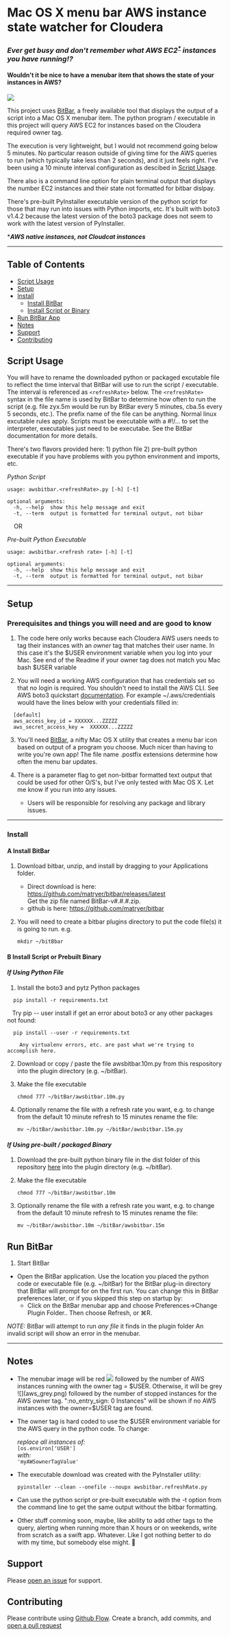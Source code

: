 # Mac OS X menu bar AWS instance state watcher for Cloudera

### _Ever get busy and don't remember what AWS EC2<sup>[*](#footnote1)</sup> instances you have running:interrobang:_

#### Wouldn't it be nice to have a menubar item that shows the state of your instances in AWS? 

![](full_menubar.png)

This project uses [BitBar](https://getbitbar.com), a freely available tool that displays the output of a script into a Mac OS X menubar item. The python program / executable in this project will query AWS EC2 for instances based on the Cloudera required owner tag.  
  
The execution is very lightweight, but I would not recommend going below 5 minutes. No particular reason outside of giving time for the AWS queries to run (which typically take less than 2 seconds), and it just feels right. I've been using a 10 minute interval configuration as descibed in [Script Usage](#script-usage). 

There also is a command line option for plain terminal output that displays the number EC2 instances and their state not formatted for bitbar dislpay.  

There's pre-built PyInstaller executable version of the python script for those that may run into issues with Python imports, etc. It's built with boto3 v1.4.2 because the latest version of the boto3 package does not seem to work with the latest version of PyInstaller. 

<a name="footnote1">*</a>_**AWS native instances, not Cloudcat instances**_

------
## Table of Contents

- [Script Usage](#script-usage)
- [Setup](#setup)
- [Install](#install)  
    + [Install BitBar](#a-install-bitbar)  
    + [Install Script or Binary](#b-install-script-or-prebuilt-binary)  
- [Run BitBar App](#run-bitbar)  
- [Notes](#notes)
- [Support](#support)
- [Contributing](#contributing)

## Script Usage

You will have to rename the downloaded python or packaged excutable file to reflect the time interval that BitBar will use to run the script / executable.  The interval is referenced as ```<refreshRate>``` below. The ```<refreshRate>``` syntax in the file name is used by BitBar to determine how often to run the script (e.g. file zyx.5m would be run by BitBar every 5 minutes, cba.5s every 5 seconds, etc.). The prefix name of the file can be anything.  Normal linux excutable rules apply. Scripts must be executable with a #!/... to set the interpreter, executables just need to be executabe. See the BitBar documentation for more details. 

There's two flavors provided here:
    1) python file
    2) pre-built python executable if you have problems with you python environment and imports, etc. 

*Python Script*  
```
usage: awsbitbar.<refreshRate>.py [-h] [-t]

optional arguments:
  -h, --help  show this help message and exit
  -t, --term  output is formatted for terminal output, not bibar
```
&nbsp;&nbsp;&nbsp; OR

*Pre-built Python Executable*  
```
usage: awsbitbar.<refresh rate> [-h] [-t]

optional arguments:
  -h, --help  show this help message and exit
  -t, --term  output is formatted for terminal output, not bibar
```

-----
## Setup

### Prerequisites and things you will need and are good to know

1. The code here only works because each Cloudera AWS users needs to tag their instances with an *owner* tag that matches their user name. In this case it's the $USER environment variable when you log into your Mac.  See end of the Readme if your owner tag does not match you Mac bash $USER variable

2. You will need a working AWS configuration that has credentials set so that no login is required. You shouldn't need to install the AWS CLI. See AWS boto3 quickstart [documentation](http://boto3.readthedocs.io/en/latest/guide/quickstart.html). For example  ~/.aws/credentials would have the lines below with your credentials filled in:
```
  [default]
  aws_access_key_id = XXXXXX...ZZZZZ
  aws_secret_access_key =  XXXXXX...ZZZZZ
```
   
3. You'll need [BitBar](https://getbitbar.com), a nifty Mac OS X utility that creates a menu bar icon based on output of a program you choose.  Much nicer than having to write you're own app! The file name .postfix extensions determine how often the menu bar updates.


5. There is a parameter flag to get non-bitbar formatted text output that could be used for other O/S's, but I've only tested with Mac OS X. Let me know if you run into any issues.
    * Users will be responsible for resolving any package and library issues.

------

### Install

#### A Install BitBar

1. Download bitbar, unzip, and install by dragging to your Applications folder.  
    * Direct download is here: https://github.com/matryer/bitbar/releases/latest   
    Get the zip file named BitBar-v#.#.#.zip.
    * github is here: https://github.com/matryer/bitbar  
    
2. You will need to create a bitbar plugins directory to put the code file(s) it is going to run. e.g.
    ```
    mkdir ~/bitBbar
    ```   

#### B Install Script or Prebuilt Binary

#### *_If Using Python File_*
1. Install the boto3 and pytz Python packages

```
  pip install -r requirements.txt 
```

&nbsp;&nbsp;&nbsp;Try pip -- user install if get an error about boto3 or any other packages not found:

```
  pip install --user -r requirements.txt 
```
        Any virtualenv errors, etc. are past what we're trying to accomplish here.  

2. Download or copy / paste the file awsbitbar.10m.py from this respository into the plugin directory (e.g. ~/bitBar).   

3. Make the file executable
    ```
    chmod 777 ~/bitBar/awsbitbar.10m.py
    ```
    
4. Optionally rename the file with a refresh rate you want, e.g. to change from the default 10 minute refresh to 15 minutes rename the file:
    ```
    mv ~/bitBar/awsbitbar.10m.py ~/bitBar/awsbitbar.15m.py
    ```
    
#### *_If Using pre-built / packaged Binary_*
1. Download the pre-built python binary file in the dist folder of this repository [here](/dist/awsbitbar.10m) into the plugin directory (e.g. ~/bitBar).  

2. Make the file executable
    ```
    chmod 777 ~/bitBar/awsbitbar.10m
    ```
    
3. Optionally rename the file with a refresh rate you want, e.g. to change from the default 10 minute refresh to 15 minutes rename the file:
    ```
    mv ~/bitBar/awsbitbar.10m ~/bitBar/awsbitbar.15m
    ```

## Run BitBar
1. Start BitBar
  * Open the BitBar application. Use the location you placed the python code or executable file (e.g. ~/bitBar) for the BitBar plug-in directory that BitBar will prompt for on the first run. You can change this in BitBar preferences later, or if you skipped this step on startup by:  
      + Click on the BitBar menubar app and choose Preferences->Change Plugin Folder.. Then choose Refresh, or &#8984;R.

*_NOTE:_* BitBar will attempt to run _any file_ it finds in the plugin folder  An invalid script will show an error in the menubar.

------

## Notes

* The menubar image will be red ![](aws_red.png) followed by the number of AWS instances running with the owner tag = $USER. Otherwise, it will be grey ![](aws_grey.png) followed by the number of stopped instances for the AWS owner tag. ":no_entry_sign: 0 Instances" will be shown if no AWS instances with the owner=$USER tag are found.

* The owner tag is hard coded to use the $USER environment variable for the AWS query in the python code. To change:  
    
    _replace all instances of:_  
      ```[os.environ['USER']```  
  _with:_  
    ```'myAWSownerTagValue'```

* The executable download was created with the PyInstaller utility: 
    ```
    pyinstaller --clean --onefile --noupx awsbitbar.refreshRate.py
    ```  
    
* Can use the python script or pre-built executable with the -t option from the command line to get the same output without the bitbar formatting.
* Other stuff comming soon, maybe, like ability to add other tags to the query, alerting when running more than X hours or on weekends, write from scratch as a swift app. Whatever. Like I got nothing better to do with my time, but somebody else might. :cherries:

## Support

Please [open an issue](https://github.com/dfgit/AWS-Remind/issues/new) for support.

## Contributing

Please contribute using [Github Flow](https://guides.github.com/introduction/flow/). Create a branch, add commits, and [open a pull request](https://github.com/dfgit/AWS-Remind/compare/)
